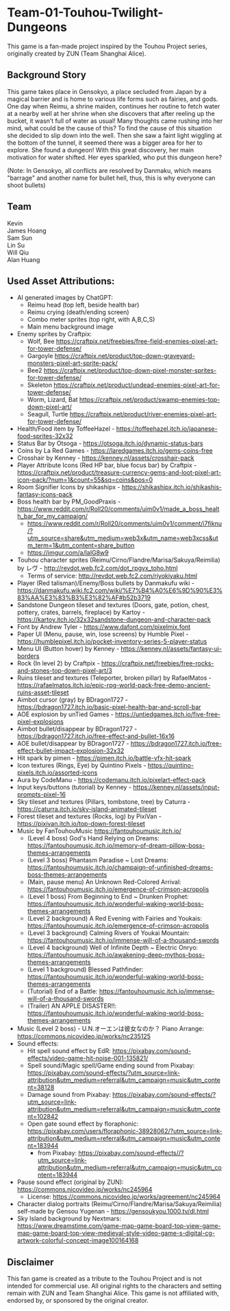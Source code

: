 # Team-01-Touhou-Twilight-Dungeons

This game is a fan-made project inspired by the Touhou Project series, originally created by ZUN (Team Shanghai Alice).

## Background Story

This game takes place in Gensokyo, a place secluded from Japan by a magical barrier and is home to various life forms such as fairies, and gods. One day when Reimu, a shrine maiden, continues her routine to fetch water at a nearby well at her shrine when she discovers that after reeling up the bucket, it wasn’t full of water as usual! Many thoughts came rushing into her mind, what could be the cause of this? To find the cause of this situation she decided to slip down into the well. Then she saw a faint light wiggling at the bottom of the tunnel, it seemed there was a bigger area for her to explore. She found a dungeon! With this great discovery, her main motivation for water shifted. Her eyes sparkled, who put this dungeon here?

(Note: In Gensokyo, all conflicts are resolved by Danmaku, which means "barrage" and another name for bullet hell, thus, this is why everyone can shoot bullets)

## Team

Kevin <br />
James Hoang <br />
Sam Sun <br />
Lin Su <br />
Will Qiu <br />
Alan Huang <br />

## Used Asset Attributions:
- AI generated images by ChatGPT: 
	- Reimu head (top left, beside health bar)
	- Reimu crying (death/ending screen)
	- Combo meter sprites (top right, with A,B,C,S)
	- Main menu background image
- Enemy sprites by Craftpix:
	- Wolf, Bee https://craftpix.net/freebies/free-field-enemies-pixel-art-for-tower-defense/
	- Gargoyle https://craftpix.net/product/top-down-graveyard-monsters-pixel-art-sprite-pack/
	- Bee2 https://craftpix.net/product/top-down-pixel-monster-sprites-for-tower-defense/
	- Skeleton https://craftpix.net/product/undead-enemies-pixel-art-for-tower-defense/
	- Worm, Lizard, Bat https://craftpix.net/product/swamp-enemies-top-down-pixel-art/
	- Seagull, Turtle https://craftpix.net/product/river-enemies-pixel-art-for-tower-defense/
- Health/Food item by ToffeeHazel - https://toffeehazel.itch.io/japanese-food-sprites-32x32
- Status Bar by Otsoga - https://otsoga.itch.io/dynamic-status-bars
- Coins by La Red Games - https://laredgames.itch.io/gems-coins-free
- Crosshair by Kenney - https://kenney.nl/assets/crosshair-pack
- Player Attribute Icons (Red HP bar, blue focus bar) by Craftpix - https://craftpix.net/product/treasure-currency-gems-and-loot-pixel-art-icon-pack/?num=1&count=55&sq=coins&pos=0
- Room Signifier Icons by shikashipx - https://shikashipx.itch.io/shikashis-fantasy-icons-pack
- Boss health bar by PM_GoodPraxis - https://www.reddit.com/r/Roll20/comments/uim0v1/made_a_boss_health_bar_for_my_campaign/
	- https://www.reddit.com/r/Roll20/comments/uim0v1/comment/i7fiknu/?utm_source=share&utm_medium=web3x&utm_name=web3xcss&utm_term=1&utm_content=share_button
	- https://imgur.com/a/laIG8w9
- Touhou character sprites (Reimu/Cirno/Flandre/Marisa/Sakuya/Reimilia) by レヴ - http://revdot.web.fc2.com/dot_rpgvx_toho.html
	- Terms of service: http://revdot.web.fc2.com/riyokiyaku.html
- Player (Red talisman)/Enemy/Boss bullets by Danmakufu wiki - https://danmakufu.wiki.fc2.com/wiki/%E7%B4%A0%E6%9D%90%E3%83%AA%E3%83%B3%E3%82%AF#b52b3719
- Sandstone Dungeon tileset and textures (Doors, gate, potion, chest, pottery, crates, barrels, fireplace) by Kartoy - https://kartoy.itch.io/32x32sandstone-dungeon-and-character-pack
- Font by Andrew Tyler - https://www.dafont.com/pixelmix.font
- Paper UI (Menu, pause, win, lose screens) by Humble Pixel - https://humblepixel.itch.io/pocket-inventory-series-5-player-status
- Menu UI (Button hover) by Kenney - https://kenney.nl/assets/fantasy-ui-borders
- Rock (In level 2) by Craftpix - https://craftpix.net/freebies/free-rocks-and-stones-top-down-pixel-art/3
- Ruins tileset and textures (Teleporter, broken pillar) by RafaelMatos - https://rafaelmatos.itch.io/epic-rpg-world-pack-free-demo-ancient-ruins-asset-tileset
- Aimbot cursor (gray) by BDragon1727 - https://bdragon1727.itch.io/basic-pixel-health-bar-and-scroll-bar
- AOE explosion by unTied Games - https://untiedgames.itch.io/five-free-pixel-explosions
- Aimbot bullet/disappear by BDragon1727 - https://bdragon1727.itch.io/free-effect-and-bullet-16x16
- AOE bullet/disappear by BDragon1727 - https://bdragon1727.itch.io/free-effect-bullet-impact-explosion-32x32
- Hit spark by pimen - https://pimen.itch.io/battle-vfx-hit-spark
- Icon textures (Rings, Eye) by Quintino Pixels - https://quintino-pixels.itch.io/assorted-icons
- Aura by CodeManu - https://codemanu.itch.io/pixelart-effect-pack
- Input keys/buttons (tutorial) by Kenney - https://kenney.nl/assets/input-prompts-pixel-16
- Sky tileset and textures (Pillars, tombstone, tree) by Caturra - https://caturra.itch.io/sky-island-animated-tileset
- Forest tileset and textures (Rocks, log) by PixiVan - https://pixivan.itch.io/top-down-forest-tileset
- Music by FanTouhouMusic https://fantouhoumusic.itch.io/
	- (Level 4 boss) God's Hand Relying on Dreams: https://fantouhoumusic.itch.io/memory-of-dream-pillow-boss-themes-arrangements
	- (Level 3 boss) Phantasm Paradise ~ Lost Dreams: https://fantouhoumusic.itch.io/champaign-of-unfinished-dreams-boss-themes-arrangements
	- (Main, pause menu) An Unknown Red-Colored Arrival: https://fantouhoumusic.itch.io/emergence-of-crimson-acropolis
	- (Level 1 boss) From Beginning to End ~ Drunken Prophet: https://fantouhoumusic.itch.io/wonderful-waking-world-boss-themes-arrangements
	- (Level 2 background) A Red Evening with Fairies and Youkais: https://fantouhoumusic.itch.io/emergence-of-crimson-acropolis
	- (Level 3 background) Calming Rivers of Youkai Mountain: https://fantouhoumusic.itch.io/immense-will-of-a-thousand-swords
	- (Level 4 background) Well of Infinite Depth ~ Electric Onryo: https://fantouhoumusic.itch.io/awakening-deep-mythos-boss-themes-arrangements
	- (Level 1 background) Blessed Pathfinder: https://fantouhoumusic.itch.io/wonderful-waking-world-boss-themes-arrangements
	- (Tutorial) End of a Battle: https://fantouhoumusic.itch.io/immense-will-of-a-thousand-swords
	- (Trailer) AN APPLE DISASTER!!: https://fantouhoumusic.itch.io/wonderful-waking-world-boss-themes-arrangements
- Music (Level 2 boss) - U.N.オーエンは彼女なのか？ Piano Arrange: https://commons.nicovideo.jp/works/nc235125
- Sound effects:
	- Hit spell sound effect by EdR: https://pixabay.com/sound-effects/video-game-hit-noise-001-135821/
	- Spell sound/Magic spell/Game ending sound from Pixabay: https://pixabay.com/sound-effects/?utm_source=link-attribution&utm_medium=referral&utm_campaign=music&utm_content=38128
	- Damage sound from Pixabay: https://pixabay.com/sound-effects/?utm_source=link-attribution&utm_medium=referral&utm_campaign=music&utm_content=102842
	- Open gate sound effect by floraphonic: https://pixabay.com/users/floraphonic-38928062/?utm_source=link-attribution&utm_medium=referral&utm_campaign=music&utm_content=183944
		- from Pixabay: https://pixabay.com/sound-effects//?utm_source=link-attribution&utm_medium=referral&utm_campaign=music&utm_content=183944
- Pause sound effect (original by ZUN): https://commons.nicovideo.jp/works/nc245964
	- License: https://commons.nicovideo.jp/works/agreement/nc245964
- Character dialog portraits (Reimu/Cirno/Flandre/Marisa/Sakuya/Reimilia) self-made by Gensou Yugenan - https://gensoukyou.1000.tv/dl.html
- Sky Island background by Nextmars: https://www.dreamstime.com/game-map-game-board-top-view-game-map-game-board-top-view-medieval-style-video-game-s-digital-cg-artwork-colorful-concept-image100164168

## Disclaimer

This fan game is created as a tribute to the Touhou Project and is not intended for commercial use. All original rights to the characters and setting remain with ZUN and Team Shanghai Alice. This game is not affiliated with, endorsed by, or sponsored by the original creator.
